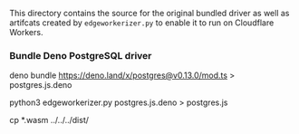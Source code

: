 This directory contains the source for the original bundled driver as well as artifcats created by 
`edgeworkerizer.py` to enable it to run on Cloudflare Workers.

### Bundle Deno PostgreSQL driver
deno bundle https://deno.land/x/postgres@v0.13.0/mod.ts > postgres.js.deno

python3 edgeworkerizer.py postgres.js.deno > postgres.js

cp *.wasm ../../../dist/